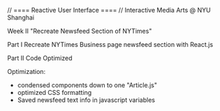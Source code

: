 // ==== Reactive User Interface ==== //
Interactive Media Arts @ NYU Shanghai

Week II "Recreate Newsfeed Section of NYTimes"

Part I Recreate NYTimes Business page newsfeed section with React.js

Part II Code Optimized

Optimization:
  - condensed components down to one "Article.js"
  - optimized CSS formatting
  - Saved newsfeed text info in javascript variables
